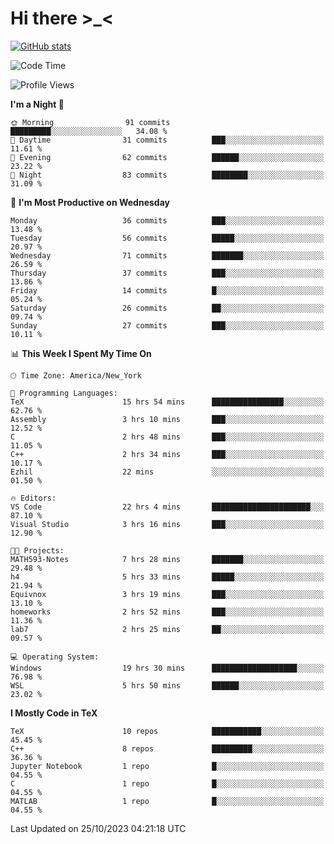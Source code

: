 # Hi there \>_<

[![GitHub stats](https://github-readme-stats.vercel.app/api?username=ARessegetesStery&show_icons=true&theme=transparent)](https://github.com/anuraghazra/github-readme-stats)

<!--START_SECTION:waka-->
![Code Time](http://img.shields.io/badge/Code%20Time-439%20hrs%2014%20mins-blue)

![Profile Views](http://img.shields.io/badge/Profile%20Views-1-blue)

**I'm a Night 🦉** 

```text
🌞 Morning                91 commits          █████████░░░░░░░░░░░░░░░░   34.08 % 
🌆 Daytime                31 commits          ███░░░░░░░░░░░░░░░░░░░░░░   11.61 % 
🌃 Evening                62 commits          ██████░░░░░░░░░░░░░░░░░░░   23.22 % 
🌙 Night                  83 commits          ████████░░░░░░░░░░░░░░░░░   31.09 % 
```
📅 **I'm Most Productive on Wednesday** 

```text
Monday                   36 commits          ███░░░░░░░░░░░░░░░░░░░░░░   13.48 % 
Tuesday                  56 commits          █████░░░░░░░░░░░░░░░░░░░░   20.97 % 
Wednesday                71 commits          ███████░░░░░░░░░░░░░░░░░░   26.59 % 
Thursday                 37 commits          ███░░░░░░░░░░░░░░░░░░░░░░   13.86 % 
Friday                   14 commits          █░░░░░░░░░░░░░░░░░░░░░░░░   05.24 % 
Saturday                 26 commits          ██░░░░░░░░░░░░░░░░░░░░░░░   09.74 % 
Sunday                   27 commits          ███░░░░░░░░░░░░░░░░░░░░░░   10.11 % 
```


📊 **This Week I Spent My Time On** 

```text
🕑︎ Time Zone: America/New_York

💬 Programming Languages: 
TeX                      15 hrs 54 mins      ████████████████░░░░░░░░░   62.76 % 
Assembly                 3 hrs 10 mins       ███░░░░░░░░░░░░░░░░░░░░░░   12.52 % 
C                        2 hrs 48 mins       ███░░░░░░░░░░░░░░░░░░░░░░   11.05 % 
C++                      2 hrs 34 mins       ███░░░░░░░░░░░░░░░░░░░░░░   10.17 % 
Ezhil                    22 mins             ░░░░░░░░░░░░░░░░░░░░░░░░░   01.50 % 

🔥 Editors: 
VS Code                  22 hrs 4 mins       ██████████████████████░░░   87.10 % 
Visual Studio            3 hrs 16 mins       ███░░░░░░░░░░░░░░░░░░░░░░   12.90 % 

🐱‍💻 Projects: 
MATH593-Notes            7 hrs 28 mins       ███████░░░░░░░░░░░░░░░░░░   29.48 % 
h4                       5 hrs 33 mins       █████░░░░░░░░░░░░░░░░░░░░   21.94 % 
Equivnox                 3 hrs 19 mins       ███░░░░░░░░░░░░░░░░░░░░░░   13.10 % 
homeworks                2 hrs 52 mins       ███░░░░░░░░░░░░░░░░░░░░░░   11.36 % 
lab7                     2 hrs 25 mins       ██░░░░░░░░░░░░░░░░░░░░░░░   09.57 % 

💻 Operating System: 
Windows                  19 hrs 30 mins      ███████████████████░░░░░░   76.98 % 
WSL                      5 hrs 50 mins       ██████░░░░░░░░░░░░░░░░░░░   23.02 % 
```

**I Mostly Code in TeX** 

```text
TeX                      10 repos            ███████████░░░░░░░░░░░░░░   45.45 % 
C++                      8 repos             █████████░░░░░░░░░░░░░░░░   36.36 % 
Jupyter Notebook         1 repo              █░░░░░░░░░░░░░░░░░░░░░░░░   04.55 % 
C                        1 repo              █░░░░░░░░░░░░░░░░░░░░░░░░   04.55 % 
MATLAB                   1 repo              █░░░░░░░░░░░░░░░░░░░░░░░░   04.55 % 
```




 Last Updated on 25/10/2023 04:21:18 UTC
<!--END_SECTION:waka-->
